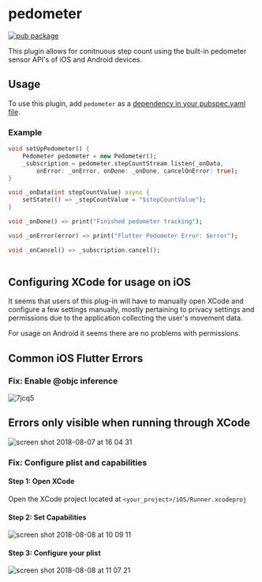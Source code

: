 # pedometer

[![pub package](https://img.shields.io/pub/v/pedometer.svg)](https://pub.dartlang.org/packages/pedometer)

This plugin allows for conitnuous step count using the built-in pedometer sensor API's of iOS and Android devices.

## Usage

To use this plugin, add `pedometer` as a [dependency in your pubspec.yaml file](https://flutter.io/platform-plugins/).

### Example

``` dart
void setUpPedometer() {
    Pedometer pedometer = new Pedometer();
    _subscription = pedometer.stepCountStream.listen(_onData,
        onError: _onError, onDone: _onDone, cancelOnError: true);
}

void _onData(int stepCountValue) async {
    setState(() => _stepCountValue = "$stepCountValue");
}

void _onDone() => print("Finished pedometer tracking");

void _onError(error) => print("Flutter Pedometer Error: $error");

void _onCancel() => _subscription.cancel();
        
```
## Configuring XCode for usage on iOS

It seems that users of this plug-in will have to manually open XCode and configure a few settings manually, mostly pertaining to privacy settings and permissions due to the application collecting the user's movement data.

For usage on Android it seems there are no problems with permissions.

## Common iOS Flutter Errors

### Fix: Enable @objc inference
![7jcq5](https://user-images.githubusercontent.com/9467047/43827445-21326694-9afa-11e8-8e0c-60e829eb4c79.png)

## Errors only visible when running through XCode
![screen shot 2018-08-07 at 16 04 31](https://user-images.githubusercontent.com/9467047/43827142-6e0b8f00-9af9-11e8-80b6-f01b5db33713.png)

### Fix: Configure plist and capabilities
#### Step 1: Open XCode
Open the XCode project located at `<your_project>/iOS/Runner.xcodeproj`

#### Step 2: Set Capabilities
![screen shot 2018-08-08 at 10 09 11](https://user-images.githubusercontent.com/9467047/43827207-902101f6-9af9-11e8-8341-d399ece490f6.png)

#### Step 3: Configure your plist
![screen shot 2018-08-08 at 11 07 21](https://user-images.githubusercontent.com/9467047/43827874-3bd9a970-9afb-11e8-80bb-c9ec25b026c3.png)


